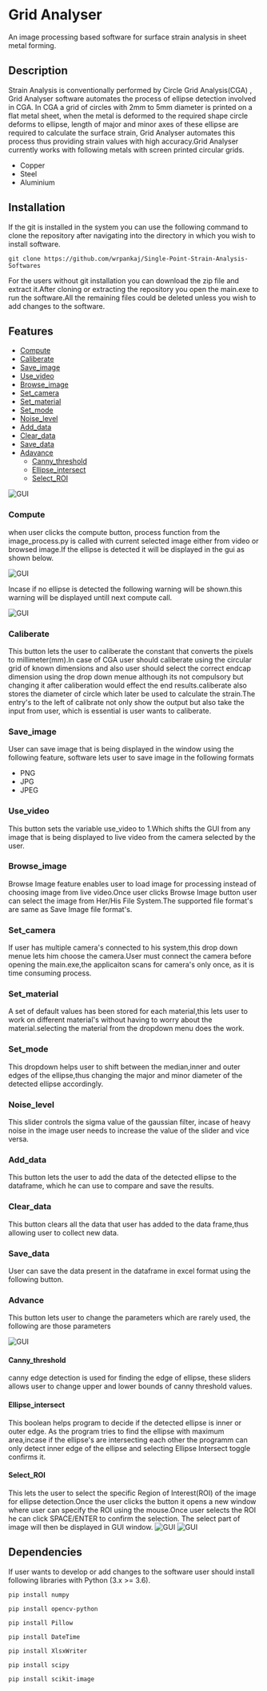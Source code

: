 # Grid Analyser
An image processing based
software for surface strain analysis
in sheet metal forming.
## Description
Strain Analysis is conventionally performed by Circle Grid Analysis(CGA) , Grid Analyser software automates the process of ellipse detection involved in CGA. In CGA a grid of circles with 2mm to 5mm diameter is printed on a flat metal sheet, when the metal is deformed to the required shape circle deforms to ellipse, length of major and minor axes of these ellipse are required to calculate the surface strain, Grid Analyser automates this process thus providing strain values with high accuracy.Grid Analyser currently works with following metals with screen printed circular grids. 
* Copper
* Steel
* Aluminium
## Installation
If the git is installed in the system you can use the following command to clone the repository after navigating into the directory in which you wish to install software.

`git clone https://github.com/wrpankaj/Single-Point-Strain-Analysis-Softwares`

For the users without git installation you can download the zip file and extract it.After cloning or extracting the repository you open the main.exe to run the software.All the remaining files could be deleted unless you wish to add changes to the software.
## Features
* [Compute](#Compute)
* [Caliberate](#Caliberate)
* [Save_image](#Save_image)
* [Use_video](#Use_video)
* [Browse_image](#Browse_image)
* [Set_camera](#Set_camera)
* [Set_material](#Set_material)
* [Set_mode](#Set_mode)
* [Noise_level](#Noise_level)
* [Add_data](#Add_data)
* [Clear_data](#Clear_data)
* [Save_data](#Save_data)
* [Adavance](#Advance)
    * [Canny_threshold](#Canny_threshold)
    * [Ellipse_intersect](#Ellipse_intersect)
    * [Select_ROI](#select_ROI)

![GUI](./Images/GUI.jpg)

### Compute
when user clicks the compute button, process function from the image_process.py is called with current selected image either from video or browsed image.If the ellipse is detected it will be displayed in the gui as shown below.

![GUI](./Images/ellipse_detected.jpg)

Incase if no ellipse is detected the following warning will be shown.this warning will be displayed untill next compute call.

![GUI](./Images/no_ellipse_detected.jpg)

### Caliberate

This button lets the user to caliberate the constant that converts the pixels to millimeter(mm).In case of CGA user should caliberate using the circular grid of known dimensions and also user should select the correct endcap dimension using the drop down menue although its not compulsory but changing it after caliberation would effect the end results.caliberate also stores the diameter of circle which later be used to calculate the strain.The entry's to the left of calibrate not only show the output but also take the input from user, which is essential is user wants to caliberate.

### Save_image

User can save image that is being displayed in the window using the following feature, software lets user to save image in the following formats
* PNG
* JPG
* JPEG

### Use_video
This button sets the variable use_video to 1.Which shifts the GUI from any image that is being displayed to live video from the camera selected by the user.

### Browse_image
Browse Image feature enables user to load image for processing instead of choosing image from live video.Once user clicks Browse Image button user can select the image from Her/His File System.The supported file format's are same as Save Image file format's. 

### Set_camera
If user has multiple camera's connected to his system,this drop down menue lets him choose the camera.User must connect the camera before opening the main.exe,the applicaiton scans for camera's only once, as it is time consuming process.

### Set_material
A set of default values has been stored for each material,this lets user to work on different material's without having to worry about the material.selecting the material from the dropdown menu does the work.

### Set_mode
This dropdown helps user to shift between the median,inner and outer edges of the ellipse,thus changing the major and minor diameter of the detected ellipse accordingly.

### Noise_level 
This slider controls the sigma value of the gaussian filter, incase of heavy noise in the image user needs to increase the value of the slider and vice versa.

### Add_data
This button lets the user to add the data of the detected ellipse to the dataframe, which he can use to compare and save the results.

### Clear_data
This button clears all the data that user has added to the data frame,thus allowing user to collect new data.

### Save_data 
User can save the data present in the dataframe in excel format using the following button.

### Advance
This button lets user to change the parameters which are rarely used,
the following are those parameters

![GUI](./Images/advance.jpg)


#### Canny_threshold
canny edge detection is used for finding the edge of ellipse, these sliders allows user to change upper and lower bounds of canny threshold values.

#### Ellipse_intersect
This boolean helps program to decide if the detected ellipse is inner or outer edge. As the program tries to find the ellipse with maximum area,incase if the ellipse's are intersecting each other the programm can only detect inner edge of the ellipse and selecting Ellipse Intersect toggle confirms it.

#### Select_ROI

This lets the user to select the specific Region of Interest(ROI) of the image for ellipse detection.Once the user clicks the button it opens a new window where user can specify the ROI using the mouse.Once user selects the ROI he can click SPACE/ENTER to confirm the selection.
The select part of image will then be displayed in GUI window.
![GUI](./Images/roi1.jpg)
![GUI](./Images/roi2.jpg)
## Dependencies
If user wants to develop or add changes to the software user should install following libraries with Python (3.x >= 3.6).


`pip install numpy`

`pip install opencv-python`

`pip install Pillow`

`pip install DateTime`

`pip install XlsxWriter`

`pip install scipy`

`pip install scikit-image`
